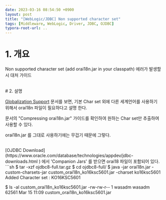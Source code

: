 ```yaml
---
date: 2023-03-16 08:54:50 +0900
layout: post
title: "[WebLogic/JDBC] Non supported character set"
tags: [Middleware, WebLogic, Driver, JDBC, OJDBC]
typora-root-url: ..
---
```


# 1. 개요

Non supported character set (add orai18n.jar in your classpath) 에러가 발생할 시 대처 가이드

<br>
# 2. 설명

[Globalization Support](https://docs.oracle.com/en/database/oracle/oracle-database/21/jjdbc/globalization-support.html#GUID-CE02B998-DD6A-46FC-8ECF-AD2413F09A97) 문서를 보면, 기본 Char set 외에 다른 세계언어를 사용하기 위해서 orai18n 파일이 필요하다고 설명 한다.

문서의 "Compressing orai18n.jar" 가이드를 확인하여 원하는 Char set만 추출하여 사용할 수 있다.

orai18n.jar 를 그대로 사용하기에는 무겁기 때문에 그렇다.

<br>
[OJDBC Download](https://www.oracle.com/database/technologies/appdev/jdbc-downloads.html ) 에서 'Companion Jars' 를 받으면 orai18 파일이 포함되어 있다.

<br>
```sh
$ tar -xzf ojdbc8-full.tar.gz
$ cd ojdbc8-full/
$ java -jar orai18n.jar -custom-charsets-jar custom_orai18n_ko16ksc5601.jar -charset ko16ksc5601
Added       Character set : KO16KSC5601

$ ls -al custom_orai18n_ko16ksc5601.jar
-rw-rw-r-- 1 wasadm wasadm 62561 Mar 15 11:09 custom_orai18n_ko16ksc5601.jar
```

